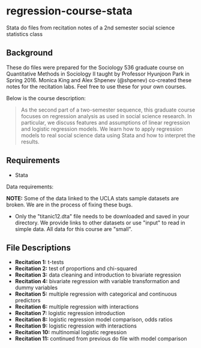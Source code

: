 # regression-course-stata
Stata do files from recitation notes of a 2nd semester social science statistics class

Background
---------
These do files were prepared for the Sociology 536 graduate course on Quantitative Methods in Sociology II taught by Professor Hyunjoon Park in Spring 2016. Monica King and Alex Shpenev (@shpenev) co-created these notes for the recitation labs. Feel free to use these for your own courses.

Below is the course description:

>As the second part of a two-semester sequence, this graduate course focuses on regression analysis as used in social science research. In particular, we discuss features and assumptions of linear regression and logistic regression models. We learn how to apply regression models to real social science data using Stata and how to interpret the results.

Requirements
---------
- Stata

Data requirements:

**NOTE:** Some of the data linked to the UCLA stats sample datasets are broken. We are in the process of fixing these bugs. 

- Only the "titanic12.dta" file needs to be downloaded and saved in your directory. We provide links to other datasets or use "input" to read in simple data. All data for this course are "small". 

File Descriptions
--------
- **Recitation 1:** t-tests
- **Recitation 2:** test of proportions and chi-squared
- **Recitation 3:** data cleaning and introduction to bivariate regression
- **Recitation 4:** bivariate regression with variable transformation and dummy variables
- **Recitation 5:** multiple regression with categorical and continuous predictors
- **Recitation 6:** multiple regression with interactions
- **Recitation 7:** logistic regression introduction
- **Recitation 8:** logistic regression model comparison, odds ratios
- **Recitation 9:** logistic regression with interactions
- **Recitation 10:** multinomial logistic regression 
- **Recitation 11:** continued from previous do file with model comparison
